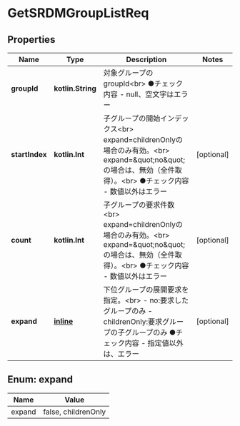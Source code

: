 
# GetSRDMGroupListReq

## Properties
Name | Type | Description | Notes
------------ | ------------- | ------------- | -------------
**groupId** | **kotlin.String** | 対象グループのgroupId&lt;br&gt; ●チェック内容   - null、空文字はエラー | 
**startIndex** | **kotlin.Int** | 子グループの開始インデックス&lt;br&gt; expand&#x3D;childrenOnlyの場合のみ有効。&lt;br&gt; expand&#x3D;\&quot;no\&quot;の場合は、無効（全件取得）。&lt;br&gt; ●チェック内容   - 数値以外はエラー |  [optional]
**count** | **kotlin.Int** | 子グループの要求件数&lt;br&gt; expand&#x3D;childrenOnlyの場合のみ有効。&lt;br&gt; expand&#x3D;\&quot;no\&quot;の場合は、無効（全件取得）。&lt;br&gt; ●チェック内容   - 数値以外はエラー |  [optional]
**expand** | [**inline**](#ExpandEnum) | 下位グループの展開要求を指定。&lt;br&gt;   - no:要求したグループのみ   - childrenOnly:要求グループの子グループのみ  ●チェック内容   - 指定値以外は、エラー |  [optional]


<a name="ExpandEnum"></a>
## Enum: expand
Name | Value
---- | -----
expand | false, childrenOnly



